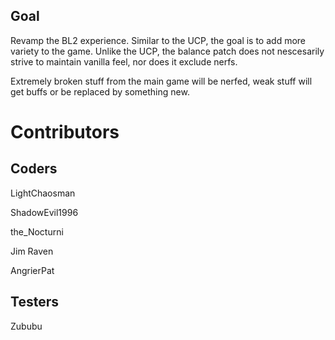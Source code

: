 ## Goal

Revamp the BL2 experience.
Similar to the UCP, the goal is to add more variety to the game.
Unlike the UCP, the balance patch does not nescesarily strive to maintain vanilla feel, nor does it exclude nerfs.

Extremely broken stuff from the main game will be nerfed, weak stuff will get buffs or be replaced by something new.

# Contributors

## Coders

LightChaosman

ShadowEvil1996

the_Nocturni

Jim Raven

AngrierPat

## Testers

Zububu
